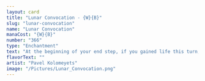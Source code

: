 ```yaml
---
layout: card
title: "Lunar Convocation - {W}{B}"
slug: "lunar-convocation"
name: "Lunar Convocation"
manaCost: "{W}{B}"
number: "366"
type: "Enchantment"
text: "At the beginning of your end step, if you gained life this turn, each opponent loses 1 life.\nAt the beginning of your end step, if you gained and lost life this turn, create a 1/1 black Bat creature token with flying.\n{1}{B}, Pay 2 life: Draw a card."
flavorText: ""
artist: "Pavel Kolomeyets"
image: "/Pictures/Lunar_Convocation.png"
---
```



